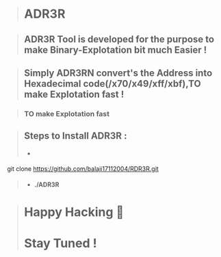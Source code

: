 >#    ADR3R


> ##  ADR3R Tool is developed for the purpose to make Binary-Explotation bit much Easier !



> ## Simply ADR3RN convert's the Address into Hexadecimal code(/x70/x49/xff/xbf),TO make Explotation fast !

>### TO make Explotation fast

>## Steps to Install ADR3R :
> - #### 
 git clone 
https://github.com/balaji17112004/RDR3R.git

> - #### ./ADR3R

> #  Happy Hacking 👋 
> #  Stay Tuned !
